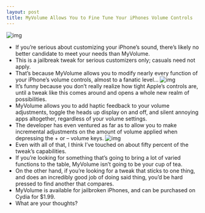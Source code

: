 ```yaml
---
layout: post
title: MyVolume Allows You to Fine Tune Your iPhones Volume Controls
---
```

![img](http://media.idownloadblog.com/wp-content/uploads/2011/02/MyVolume-03.jpg)
* If you’re serious about customizing your iPhone’s sound, there’s likely no better candidate to meet your needs than MyVolume.
* This is a jailbreak tweak for serious customizers only; casuals need not apply.
* That’s because MyVolume allows you to modify nearly every function of your iPhone’s volume controls, almost to a fanatic level…
![img](http://media.idownloadblog.com/wp-content/uploads/2011/02/MyVolume-02.jpg)
* It’s funny because you don’t really realize how tight Apple’s controls are, until a tweak like this comes around and opens a whole new realm of possibilities.
* MyVolume allows you to add haptic feedback to your volume adjustments, toggle the heads up display on and off, and silent annoying apps altogether, regardless of your volume settings.
* The developer has even ventured as far as to allow you to make incremental adjustments on the amount of volume applied when depressing the + or – volume keys.
![img](http://media.idownloadblog.com/wp-content/uploads/2011/02/MyVolume-01.jpg)
* Even with all of that, I think I’ve touched on about fifty percent of the tweak’s capabilities.
* If you’re looking for something that’s going to bring a lot of varied functions to the table, MyVolume isn’t going to be your cup of tea.
* On the other hand, if you’re looking for a tweak that sticks to one thing, and does an incredibly good job of doing said thing, you’d be hard pressed to find another that compares.
* MyVolume is available for jailbroken iPhones, and can be purchased on Cydia for $1.99.
* What are your thoughts?

